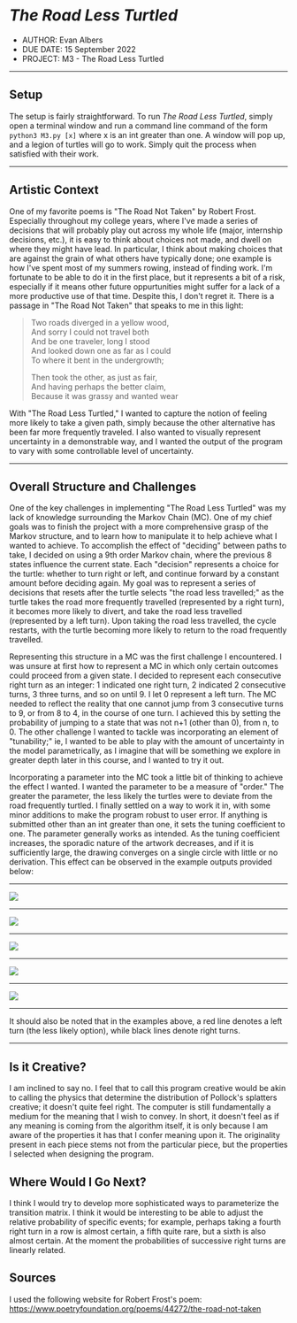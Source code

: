 # *The Road Less Turtled*

* AUTHOR: Evan Albers
* DUE DATE: 15 September 2022
* PROJECT: M3 - The Road Less Turtled

****

## Setup
The setup is fairly straightforward. To run *The Road Less Turtled*, simply open a terminal window and run a command line command of the form `python3 M3.py [x]` where x is an int greater than one. A window will pop up, and a legion of turtles will go to work. Simply quit the process when satisfied with their work.  

***

## Artistic Context
One of my favorite poems is "The Road Not Taken" by Robert Frost. Especially throughout my college years, where I've made a series of decisions that will probably play out across my whole life (major, internship decisions, etc.), it is easy to think about choices not made,
and dwell on where they might have lead. In particular, I think about making choices that are against the grain of what others have typically done; one example is how I've spent most of my summers rowing, instead of finding work. I'm fortunate to be able to do it in the first place, but it represents a bit of a risk, especially if it means other future oppurtunities might suffer for a lack of a more productive use of that time. Despite this, I don't regret it. There is a passage in "The Road Not Taken" that speaks to me in this light:

> Two roads diverged in a yellow wood,  
> And sorry I could not travel both  
> And be one traveler, long I stood  
> And looked down one as far as I could  
> To where it bent in the undergrowth;
>
>Then took the other, as just as fair,  
>And having perhaps the better claim,  
>Because it was grassy and wanted wear  

With "The Road Less Turtled," I wanted to capture the notion of feeling more likely to take a given path, simply because the other alternative has been far more frequently traveled. I also wanted to visually represent uncertainty in a demonstrable way, and I wanted the output of the program to vary with some controllable level of uncertainty.  

***  

## Overall Structure and Challenges 
One of the key challenges in implementing "The Road Less Turtled" was my 
lack of knowledge surrounding the Markov Chain (MC). One of my chief goals was to finish the project with a more comprehensive grasp of the Markov structure, and to learn how to manipulate it to help achieve what I wanted to achieve. To accomplish the effect of "deciding" between paths to take, I decided on using a 9th order Markov chain, where the previous 8 states influence the current state. Each "decision" represents a choice for the turtle: whether to turn right or left, and continue forward by a constant amount before deciding again. My goal was to represent a series of decisions that resets after the turtle selects "the road less travelled;" as the turtle takes the road more frequently travelled (represented by a right turn), it becomes more likely to divert, and take the road less travelled (represented by a left turn). Upon taking the road less travelled, the cycle restarts, with the turtle becoming more likely to return to the road frequently travelled.  

Representing this structure in a MC was the first challenge I encountered. I was unsure at first how to represent a MC in which only certain outcomes could proceed from a given state. I decided to represent each consecutive right turn as an integer: 1 indicated one right turn, 2 indicated 2 consecutive turns, 3 three turns, and so on until 9. I let 0 represent a left turn. The MC needed to reflect the reality that one cannot jump from 3 consecutive turns to 9, or from 8 to 4, in the course of one turn. I achieved this by setting the probability of jumping to a state that was not n+1 (other than 0), from n, to 0. The other challenge I wanted to tackle was incorporating an element of "tunability;" ie, I wanted to be able to play with the amount of uncertainty in the model parametrically, as I imagine that will be something we explore in greater depth later in this course, and I wanted to try it out.  

Incorporating a parameter into the MC took a little bit of thinking to achieve the effect I wanted. I wanted the parameter to be a measure of "order." The greater the parameter, the less likely the turtles were to deviate from the road frequently turtled. I finally settled on a way to work it in, with some minor additions to make the program robust to user error. If anything is submitted other than an int greater than one, it sets the tuning coefficient to one. The parameter generally works as intended. As the tuning coefficient increases, the sporadic nature of the artwork decreases, and if it is sufficiently large, the drawing converges on a single circle with little or no derivation. This effect can be observed in the example outputs provided below:  

***  
![](Examples/T1.png)
***
![](Examples/T5.png)
***
![](Examples/T10.png)
***
![](Examples/T25.png)
***
![](Examples/T50.png)
***

It should also be noted that in the examples above, a red line denotes a left turn (the less likely option), while black lines denote right turns.  

***
## Is it Creative?
I am inclined to say no. I feel that to call this program creative would be akin to calling the physics that determine the distribution of Pollock's splatters creative; it doesn't quite feel right. The computer is still fundamentally a medium for the meaning that I wish to convey. In short, it doesn't feel as if any meaning is coming from the algorithm itself, it is only because I am aware of the properties it has that I confer meaning upon it. The originality present in each piece stems not from the particular piece, but the properties I selected when designing the program.
## Where Would I Go Next?
I think I would try to develop more sophisticated ways to parameterize the transition matrix. I think it would be interesting to be able to adjust the relative probability of specific events; for example, perhaps taking a fourth right turn in a row is almost certain, a fifth quite rare, but a sixth is also almost certain. At the moment the probabilities of successive right turns are linearly related.  
## Sources

I used the following website for Robert Frost's poem: https://www.poetryfoundation.org/poems/44272/the-road-not-taken